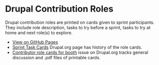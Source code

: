 # Drupal Contribution Roles

Drupal contribution roles are printed on cards given to sprint participants. They include role description, tasks to try before a sprint, tasks to try at home and next role(s) to explore.

* [View on GitHub Pages](http://alimac.github.io/drupal-contributor-roles/)
* [Sprint Task Cards](https://www.drupal.org/sprint-task-cards) Drupal.org page has history of the role cards.
* [Contributor role cards for booth](https://www.drupal.org/node/2269681) issue on Drupal.org tracks general discussion and .pdf files of printable cards.
